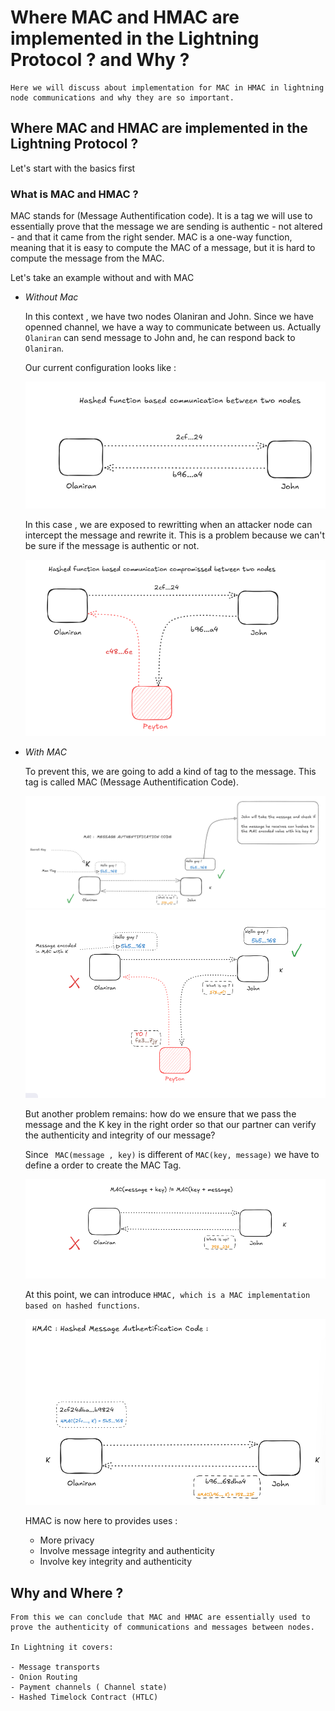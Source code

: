 # Where MAC and HMAC are implemented in the Lightning Protocol ? and Why ? 

    Here we will discuss about implementation for MAC in HMAC in lightning node communications and why they are so important.  

## Where MAC and HMAC are implemented in the Lightning Protocol ?

Let's start with the basics first 

### What is MAC and HMAC ?

MAC stands for (Message Authentification code).  It is a tag we will use to essentially prove that the message we are sending is authentic - not altered - and that it came from the right sender.
MAC is a one-way function, meaning that it is easy to compute the MAC of a message, but it is hard to compute the message from the MAC. 

Let's take an example without and with MAC 

- *Without Mac*

    In this context , we have two nodes Olaniran and John. Since we have openned channel, we have a way to communicate between us.  Actually `Olaniran` can send message to John and, he can respond back to `Olaniran`.

    Our current configuration looks like : 

    ![img1](./images/topic-002-init.png)

    In this case ,  we are exposed to rewritting when an attacker node can intercept the message and rewrite it.  This is a problem because we can't be sure if the message is authentic or not. 

    ![img2](./images/topic-002-img1.png)


- *With MAC*




    To prevent this, we are going to add a kind of tag to the message. This tag is called MAC (Message Authentification Code).

    ![mac](./images/topic-002-img2.png)
    ![mac](./images/topic-002-img22.png)
    
    But another problem remains: how do we ensure that we pass the message and the K key in the right order so that our partner can verify the authenticity and integrity of our message? 

    Since ` MAC(message , key)` is different of `MAC(key, message)` we have to define a order to create the MAC Tag.  

    ![mac-msg-key-order](./images/topic-002-img3.png) 

    At this point, we can introduce `HMAC, which is a MAC implementation based on hashed functions`. 

     ![hmac-msg-key-order](./images/topic-002-img4.png)

    HMAC is now here to provides uses : 
        
    - More privacy 
    - Involve message integrity and authenticity
    - Involve key integrity and authenticity

## Why and Where ? 
    From this we can conclude that MAC and HMAC are essentially used to prove the authenticity of communications and messages between nodes. 

    In Lightning it covers: 

    - Message transports 
    - Onion Routing 
    - Payment channels ( Channel state)
    - Hashed Timelock Contract (HTLC)

